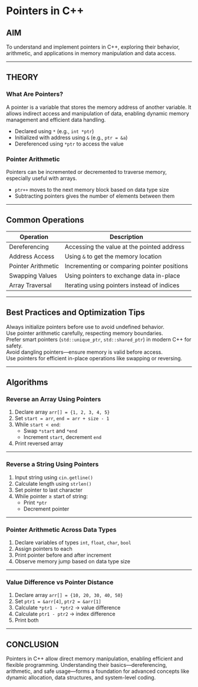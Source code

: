 # Pointers in C++

## AIM
To understand and implement pointers in C++, exploring their behavior, arithmetic, and applications in memory manipulation and data access.

---

## THEORY

### What Are Pointers?
A pointer is a variable that stores the memory address of another variable. It allows indirect access and manipulation of data, enabling dynamic memory management and efficient data handling.

- Declared using `*` (e.g., `int *ptr`)
- Initialized with address using `&` (e.g., `ptr = &a`)
- Dereferenced using `*ptr` to access the value

### Pointer Arithmetic
Pointers can be incremented or decremented to traverse memory, especially useful with arrays.

- `ptr++` moves to the next memory block based on data type size
- Subtracting pointers gives the number of elements between them

---

## Common Operations

| Operation           | Description |
|---------------------|-------------|
| Dereferencing       | Accessing the value at the pointed address |
| Address Access      | Using `&` to get the memory location |
| Pointer Arithmetic  | Incrementing or comparing pointer positions |
| Swapping Values     | Using pointers to exchange data in-place |
| Array Traversal     | Iterating using pointers instead of indices |

---

## Best Practices and Optimization Tips
Always initialize pointers before use to avoid undefined behavior.  
Use pointer arithmetic carefully, respecting memory boundaries.  
Prefer smart pointers (`std::unique_ptr`, `std::shared_ptr`) in modern C++ for safety.  
Avoid dangling pointers—ensure memory is valid before access.  
Use pointers for efficient in-place operations like swapping or reversing.  

---

## Algorithms

### Reverse an Array Using Pointers
1. Declare array `arr[] = {1, 2, 3, 4, 5}`
2. Set `start = arr`, `end = arr + size - 1`
3. While `start < end`:
   - Swap `*start` and `*end`
   - Increment `start`, decrement `end`
4. Print reversed array

---

### Reverse a String Using Pointers
1. Input string using `cin.getline()`
2. Calculate length using `strlen()`
3. Set pointer to last character
4. While pointer ≥ start of string:
   - Print `*ptr`
   - Decrement pointer

---

### Pointer Arithmetic Across Data Types
1. Declare variables of types `int`, `float`, `char`, `bool`
2. Assign pointers to each
3. Print pointer before and after increment
4. Observe memory jump based on data type size

---

### Value Difference vs Pointer Distance
1. Declare array `arr[] = {10, 20, 30, 40, 50}`
2. Set `ptr1 = &arr[4]`, `ptr2 = &arr[1]`
3. Calculate `*ptr1 - *ptr2` → value difference
4. Calculate `ptr1 - ptr2` → index difference
5. Print both

---

## CONCLUSION
Pointers in C++ allow direct memory manipulation, enabling efficient and flexible programming. Understanding their basics—dereferencing, arithmetic, and safe usage—forms a foundation for advanced concepts like dynamic allocation, data structures, and system-level coding.
